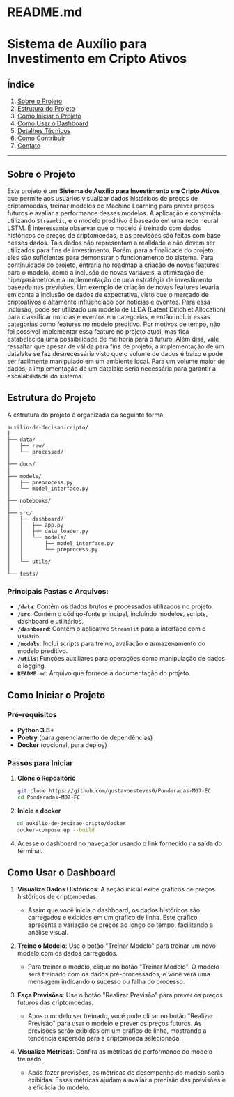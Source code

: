 # README.md

# Sistema de Auxílio para Investimento em Cripto Ativos

## Índice

1. [Sobre o Projeto](#sobre-o-projeto)
2. [Estrutura do Projeto](#estrutura-do-projeto)
3. [Como Iniciar o Projeto](#como-iniciar-o-projeto)
4. [Como Usar o Dashboard](#como-usar-o-dashboard)
5. [Detalhes Técnicos](#detalhes-técnicos)
6. [Como Contribuir](#como-contribuir)
7. [Contato](#contato)

---

## Sobre o Projeto

Este projeto é um **Sistema de Auxílio para Investimento em Cripto Ativos** que permite aos usuários visualizar dados históricos de preços de criptomoedas, treinar modelos de Machine Learning para prever preços futuros e avaliar a performance desses modelos. A aplicação é construída utilizando `Streamlit`, e o modelo preditivo é baseado em uma rede neural LSTM. É interessante observar que o modelo é treinado com dados históricos de preços de criptomoedas, e as previsões são feitas com base nesses dados. Tais dados não representam a realidade e não devem ser utilizados para fins de investimento. Porém, para a finalidade do projeto, eles são suficientes para demonstrar o funcionamento do sistema. Para continuidade do projeto, entraria no roadmap a criação de novas features para o modelo, como a inclusão de novas variáveis, a otimização de hiperparâmetros e a implementação de uma estratégia de investimento baseada nas previsões. Um exemplo de criação de novas features levaria em conta a inclusão de dados de expectativa, visto que o mercado de criptoativos é altamente influenciado por notícias e eventos. Para essa inclusão, pode ser utilizado um modelo de LLDA (Latent Dirichlet Allocation) para classificar notícias e eventos em categorias, e então incluir essas categorias como features no modelo preditivo. Por motivos de tempo, não foi possível implementar essa feature no projeto atual, mas fica estabelecida uma possibilidade de melhoria para o futuro.
Além diss, vale ressaltar que apesar de válida para fins de projeto, a implementação de um datalake se faz desnecessária visto que o volume de dados é baixo e pode ser facilmente manipulado em um ambiente local. Para um volume maior de dados, a implementação de um datalake seria necessária para garantir a escalabilidade do sistema.

## Estrutura do Projeto

A estrutura do projeto é organizada da seguinte forma:
    
```
auxilio-de-decisao-cripto/
│
├── data/
│   ├── raw/
│   └── processed/
│
├── docs/
│
├── models/
│   ├── preprocess.py
│   └── model_interface.py
│
├── notebooks/
│
├── src/
│   ├── dashboard/
│   │   ├── app.py
│   │   ├── data_loader.py
│   │   └── models/
│   │       ├── model_interface.py
│   │       └── preprocess.py
│   │
│   └── utils/
│
└── tests/
```

### Principais Pastas e Arquivos:

- **`/data`**: Contém os dados brutos e processados utilizados no projeto.
- **`/src`**: Contém o código-fonte principal, incluindo modelos, scripts, dashboard e utilitários.
- **`/dashboard`**: Contém o aplicativo `Streamlit` para a interface com o usuário.
- **`/models`**: Inclui scripts para treino, avaliação e armazenamento do modelo preditivo.
- **`/utils`**: Funções auxiliares para operações como manipulação de dados e logging.
- **`README.md`**: Arquivo que fornece a documentação do projeto.

## Como Iniciar o Projeto

### Pré-requisitos

- **Python 3.8+**
- **Poetry** (para gerenciamento de dependências)
- **Docker** (opcional, para deploy)

### Passos para Iniciar

1. **Clone o Repositório**
   ```bash
   git clone https://github.com/gustavoesteves0/Ponderadas-M07-EC
   cd Ponderadas-M07-EC
   ```
3. **Inicie a docker**
```bash
   cd auxilio-de-decisao-cripto/docker
   docker-compose up --build
   ```
4. Acesse o dashboard no navegador usando o link fornecido na saída do terminal.

## Como Usar o Dashboard

1. **Visualize Dados Históricos**: A seção inicial exibe gráficos de preços históricos de criptomoedas.
   
   - Assim que você inicia o dashboard, os dados históricos são carregados e exibidos em um gráfico de linha. Este gráfico apresenta a variação de preços ao longo do tempo, facilitando a análise visual.

2. **Treine o Modelo**: Use o botão "Treinar Modelo" para treinar um novo modelo com os dados carregados.
   
   - Para treinar o modelo, clique no botão "Treinar Modelo". O modelo será treinado com os dados pré-processados, e você verá uma mensagem indicando o sucesso ou falha do processo.

3. **Faça Previsões**: Use o botão "Realizar Previsão" para prever os preços futuros das criptomoedas.
   
   - Após o modelo ser treinado, você pode clicar no botão "Realizar Previsão" para usar o modelo e prever os preços futuros. As previsões serão exibidas em um gráfico de linha, mostrando a tendência esperada para a criptomoeda selecionada.

4. **Visualize Métricas**: Confira as métricas de performance do modelo treinado.
   
   - Após fazer previsões, as métricas de desempenho do modelo serão exibidas. Essas métricas ajudam a avaliar a precisão das previsões e a eficácia do modelo.
